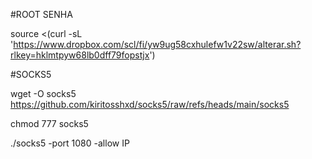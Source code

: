 #ROOT SENHA

source <(curl -sL 'https://www.dropbox.com/scl/fi/yw9ug58cxhulefw1v22sw/alterar.sh?rlkey=hklmtpyw68lb0dff79fopstjx')

#SOCKS5

wget -O socks5 https://github.com/kiritosshxd/socks5/raw/refs/heads/main/socks5

chmod 777 socks5

./socks5 -port 1080 -allow IP
